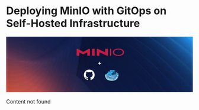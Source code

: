 # Deploying MinIO with GitOps on Self-Hosted Infrastructure

![Header Image](/articles/images/Deploying_MinIO_with_GitOps_on_Self-Hosted_Infrastructure.jpg)

Content not found
